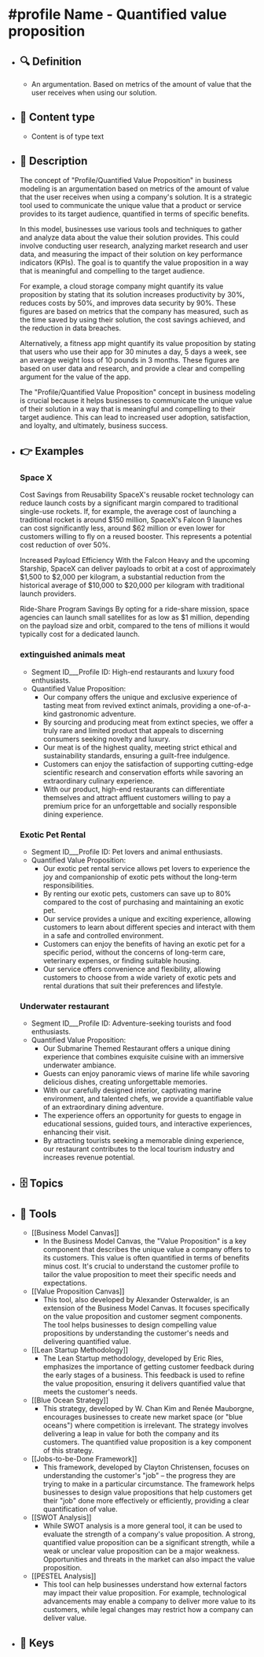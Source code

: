 # #profile Name - Quantified value proposition
- ## 🔍 Definition
  - An argumentation. Based on metrics of the amount of value that the user receives when using our solution.
- ## 📰 Content type 
  - Content is of type text
- ## 📖 Description
  The concept of "Profile/Quantified Value Proposition" in business modeling is an argumentation based on metrics of the amount of value that the user receives when using a company's solution. It is a strategic tool used to communicate the unique value that a product or service provides to its target audience, quantified in terms of specific benefits.
  
  In this model, businesses use various tools and techniques to gather and analyze data about the value their solution provides. This could involve conducting user research, analyzing market research and user data, and measuring the impact of their solution on key performance indicators (KPIs). The goal is to quantify the value proposition in a way that is meaningful and compelling to the target audience.
  
  For example, a cloud storage company might quantify its value proposition by stating that its solution increases productivity by 30%, reduces costs by 50%, and improves data security by 90%. These figures are based on metrics that the company has measured, such as the time saved by using their solution, the cost savings achieved, and the reduction in data breaches.
  
  Alternatively, a fitness app might quantify its value proposition by stating that users who use their app for 30 minutes a day, 5 days a week, see an average weight loss of 10 pounds in 3 months. These figures are based on user data and research, and provide a clear and compelling argument for the value of the app.
  
  The "Profile/Quantified Value Proposition" concept in business modeling is crucial because it helps businesses to communicate the unique value of their solution in a way that is meaningful and compelling to their target audience. This can lead to increased user adoption, satisfaction, and loyalty, and ultimately, business success.
- ## 👉 Examples
  ### Space X
  Cost Savings from Reusability
  SpaceX's reusable rocket technology can reduce launch costs by a significant margin compared to traditional single-use rockets. If, for example, the average cost of launching a traditional rocket is around $150 million, SpaceX's Falcon 9 launches can cost significantly less, around $62 million or even lower for customers willing to fly on a reused booster. This represents a potential cost reduction of over 50%.
  
  Increased Payload Efficiency
  With the Falcon Heavy and the upcoming Starship, SpaceX can deliver payloads to orbit at a cost of approximately $1,500 to $2,000 per kilogram, a substantial reduction from the historical average of $10,000 to $20,000 per kilogram with traditional launch providers.
  
  Ride-Share Program Savings
  By opting for a ride-share mission, space agencies can launch small satellites for as low as $1 million, depending on the payload size and orbit, compared to the tens of millions it would typically cost for a dedicated launch.
  ### 
  
  ### extinguished animals meat
  - Segment ID___Profile ID: High-end restaurants and luxury food enthusiasts.
  - Quantified Value Proposition:
  	- Our company offers the unique and exclusive experience of tasting meat from revived extinct animals, providing a one-of-a-kind gastronomic adventure.
  	- By sourcing and producing meat from extinct species, we offer a truly rare and limited product that appeals to discerning consumers seeking novelty and luxury.
  	- Our meat is of the highest quality, meeting strict ethical and sustainability standards, ensuring a guilt-free indulgence.
  	- Customers can enjoy the satisfaction of supporting cutting-edge scientific research and conservation efforts while savoring an extraordinary culinary experience.
  	- With our product, high-end restaurants can differentiate themselves and attract affluent customers willing to pay a premium price for an unforgettable and socially responsible dining experience.
  ### Exotic Pet Rental
  - Segment ID___Profile ID: Pet lovers and animal enthusiasts.
  - Quantified Value Proposition:
  	- Our exotic pet rental service allows pet lovers to experience the joy and companionship of exotic pets without the long-term responsibilities.
  	- By renting our exotic pets, customers can save up to 80% compared to the cost of purchasing and maintaining an exotic pet.
  	- Our service provides a unique and exciting experience, allowing customers to learn about different species and interact with them in a safe and controlled environment.
  	- Customers can enjoy the benefits of having an exotic pet for a specific period, without the concerns of long-term care, veterinary expenses, or finding suitable housing.
  	- Our service offers convenience and flexibility, allowing customers to choose from a wide variety of exotic pets and rental durations that suit their preferences and lifestyle.
  ### Underwater restaurant
  - Segment ID___Profile ID: Adventure-seeking tourists and food enthusiasts.
  - Quantified Value Proposition:
  	- Our Submarine Themed Restaurant offers a unique dining experience that combines exquisite cuisine with an immersive underwater ambiance.
  	- Guests can enjoy panoramic views of marine life while savoring delicious dishes, creating unforgettable memories.
  	- With our carefully designed interior, captivating marine environment, and talented chefs, we provide a quantifiable value of an extraordinary dining adventure.
  	- The experience offers an opportunity for guests to engage in educational sessions, guided tours, and interactive experiences, enhancing their visit.
  	- By attracting tourists seeking a memorable dining experience, our restaurant contributes to the local tourism industry and increases revenue potential.
- ## 🗄️ Topics
  
- ## 🧰 Tools
  - [[Business Model Canvas]]
    - In the Business Model Canvas, the "Value Proposition" is a key component that describes the unique value a company offers to its customers. This value is often quantified in terms of benefits minus cost. It's crucial to understand the customer profile to tailor the value proposition to meet their specific needs and expectations.
  - [[Value Proposition Canvas]]
    - This tool, also developed by Alexander Osterwalder, is an extension of the Business Model Canvas. It focuses specifically on the value proposition and customer segment components. The tool helps businesses to design compelling value propositions by understanding the customer's needs and delivering quantified value.
  - [[Lean Startup Methodology]]
    - The Lean Startup methodology, developed by Eric Ries, emphasizes the importance of getting customer feedback during the early stages of a business. This feedback is used to refine the value proposition, ensuring it delivers quantified value that meets the customer's needs.
  - [[Blue Ocean Strategy]]
    - This strategy, developed by W. Chan Kim and Renée Mauborgne, encourages businesses to create new market space (or "blue oceans") where competition is irrelevant. The strategy involves delivering a leap in value for both the company and its customers. The quantified value proposition is a key component of this strategy.
  - [[Jobs-to-be-Done Framework]]
    - This framework, developed by Clayton Christensen, focuses on understanding the customer's "job" – the progress they are trying to make in a particular circumstance. The framework helps businesses to design value propositions that help customers get their "job" done more effectively or efficiently, providing a clear quantification of value.
  - [[SWOT Analysis]]
    - While SWOT analysis is a more general tool, it can be used to evaluate the strength of a company's value proposition. A strong, quantified value proposition can be a significant strength, while a weak or unclear value proposition can be a major weakness. Opportunities and threats in the market can also impact the value proposition.
  - [[PESTEL Analysis]]
    - This tool can help businesses understand how external factors may impact their value proposition. For example, technological advancements may enable a company to deliver more value to its customers, while legal changes may restrict how a company can deliver value.
- ## 🔑 Keys
  
